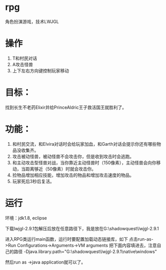 # rpg
角色扮演游戏，技术LWJGL

# 操作
1) T和村民对话
2) A攻击怪兽
3) 上下左右方向键控制玩家移动

# 目标：
找到长生不老药Elixir并给PrinceAldric王子救活国王就胜利了。

# 功能：
1) 和村民交流，和Elvira对话时会给玩家加血，和Garth对话会提示你还有哪些物品没收集齐。
2) 攻击被动怪兽，被动怪兽不会攻击你，但是收到攻击时会逃跑。
3) 和主动攻击型怪兽对战，当你靠近主动怪兽时（150像素），主动怪兽会向你移动，当距离够近（50像素）时就会攻击你。
4) 捡物品增加相应技能，增加攻击的物品和增加攻击速度的物品。
5) 玩家死后3秒后复活。

# 运行
环境：jdk1.8, eclipse

下载lwjgl-2.9.1包解压后放在任意路径下，我是放在G:\shadowquest\lwjgl-2.9.1

进入RPG类运行main函数，运行时要配置加载动态链接库，如下
点击run-as->Run Configurations->Arguments->VM arguments
把下面内容填进去，注意自己的路径
-Djava.library.path="G:\shadowquest\lwjgl-2.9.1\native\windows"

然后run as ->java application就可以了。
